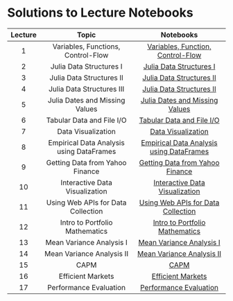 # Solutions to Lecture Notebooks

| Lecture | Topic                              | Notebooks                                                                              |
|:-------:|:----------------------------------:|:--------------------------------------------------------------------------------------:|
| 1       | Variables, Functions, Control-Flow |[Variables, Function, Control-Flow](/assets/notebooksolutions/Lect01/Lect01.html)      |
| 2       | Julia Data Structures I            | [Julia Data Structures I](/assets/notebooksolutions/Lect02/Lect02.html)               |
| 3       | Julia Data Structures II           | [Julia Data Structures II](/assets/notebooksolutions/Lect03/Lect03.html)              |
| 4       | Julia Data Structures III          | [Julia Data Structures II](/assets/notebooksolutions/Lect04/Lect04.html)              |
| 5       | Julia Dates and Missing Values     | [Julia Dates and Missing Values](/assets/notebooksolutions/Lect05/Lect05.html)        |
| 6       | Tabular Data and File I/O          | [Tabular Data and File I/O](/assets/notebooksolutions/Lect06/Lect06.html)             |
| 7       | Data Visualization                 | [Data Visualization](/assets/notebooksolutions/Lect07/Lect07.html)        |
| 8       | Empirical Data Analysis using DataFrames | [Empirical Data Analysis using DataFrames](/assets/notebooksolutions/Lect08/Lect08.html)   |
| 9       | Getting Data from Yahoo Finance    |  [Getting Data from Yahoo Finance](/assets/notebooksolutions/Lect09/Lect09.html)        |
| 10      | Interactive Data Visualization     | [Interactive Data Visualization](/assets/notebooksolutions/Lect10/Lect10.html)        |                      |
| 11      | Using Web APIs for Data Collection | [Using Web APIs for Data Collection](/assets/notebooksolutions/Lect11/Lect11.html)        |                   
| 12      | Intro to Portfolio Mathematics     | [Intro to Portfolio Mathematics](/assets/notebooksolutions/Lect12/Lect12.html)        |                   
| 13      | Mean Variance Analysis I           | [Mean Variance Analysis I](/assets/notebooksolutions/Lect13/Lect13a.html)        |                   
| 14      | Mean Variance Analysis II          | [Mean Variance Analysis II](/assets/notebooksolutions/Lect13/Lect13b.html)        |                   
| 15      | CAPM                               | [CAPM](/assets/notebooksolutions/Lect14/Lect14.html)                    |                   
| 16      | Efficient Markets                  | [Efficient Markets](/assets/notebooksolutions/Lect15/Lect15.html)       |
| 17      | Performance Evaluation             | [Performance Evaluation](/assets/notebooksolutions/Lect16/Lect16.html)  |